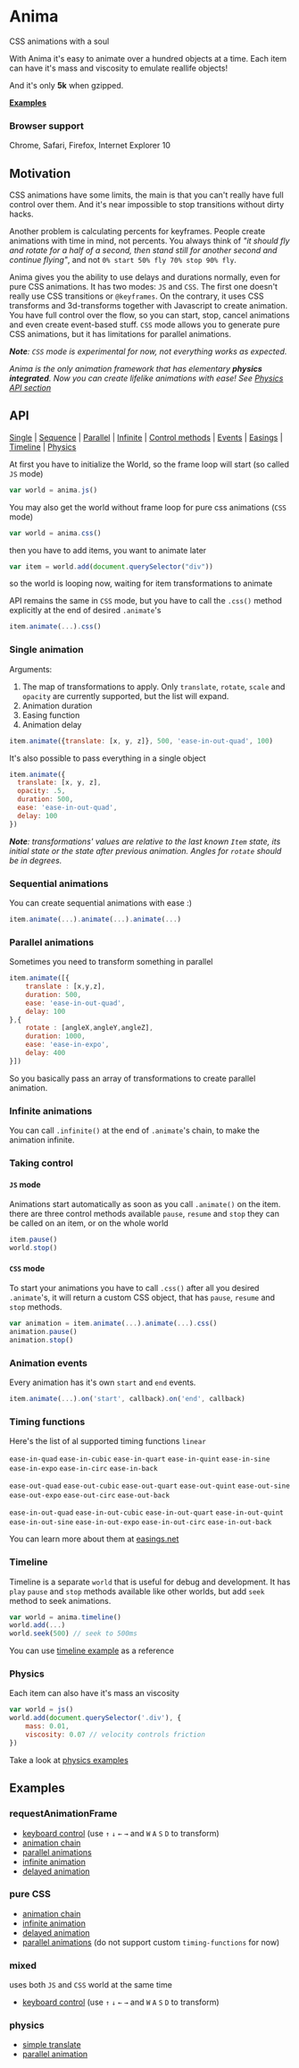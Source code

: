 # Anima
CSS animations with a soul

With Anima it's easy to animate over a hundred objects at a time. Each item can have it's mass and viscosity to emulate reallife objects!

And it's only **5k** when gzipped.

**[Examples](#examples)**

### Browser support
Chrome, Safari, Firefox, Internet Explorer 10

## Motivation
CSS animations have some limits, the main is that you can't really have full control over them. And it's near impossible to stop transitions without dirty hacks.

Another problem is calculating percents for keyframes. People create animations with time in mind, not percents. You always think of _"it should fly and rotate for a half of a second, then stand still for another second and continue flying"_, and not `0% start 50% fly 70% stop 90% fly`.

Anima gives you the ability to use delays and durations normally, even for pure CSS animations. It has two modes: `JS` and `CSS`. The first one doesn't really use CSS transitions or `@keyframes`. On the contrary, it uses CSS transforms and 3d-transforms together with Javascript to create animation. You have full control over the flow, so you can start, stop, cancel animations and even create event-based stuff. `CSS` mode allows you to generate pure CSS animations, but it has limitations for parallel animations.

_**Note**: `CSS` mode is experimental for now, not everything works as expected._

_Anima is the only animation framework that has elementary **physics integrated**. Now you can create lifelike animations with ease! See [Physics API section](#physics)_

## API

[Single](#single-animation) | [Sequence](#sequential-animations) | [Parallel](#parallel-animations) | [Infinite](#infinite-animations) | [Control methods](#taking-control) | [Events](#animation-events) | [Easings](#timing-functions) | [Timeline](#timeline) | [Physics](#physics)

At first you have to initialize the World, so the frame loop will start (so called `JS` mode)
```js
var world = anima.js()
```
You may also get the world without frame loop for pure css animations (`CSS` mode)
```js
var world = anima.css()
```
then you have to add items, you want to animate later
```js
var item = world.add(document.querySelector("div"))
```
so the world is looping now, waiting for item transformations to animate

API remains the same in `CSS` mode, but you have to call the `.css()` method explicitly at the end of desired `.animate`'s
```js
item.animate(...).css()
```

### Single animation
Arguments:
1. The map of transformations to apply. Only `translate`, `rotate`, `scale` and `opacity` are currently supported, but the list will expand.
2. Animation duration
3. Easing function
4. Animation delay
```js
item.animate({translate: [x, y, z]}, 500, 'ease-in-out-quad', 100)
```
It's also possible to pass everything in a single object
```js
item.animate({
  translate: [x, y, z],
  opacity: .5,
  duration: 500,
  ease: 'ease-in-out-quad',
  delay: 100
})
```
_**Note**: transformations' values are relative to the last known `Item` state, its initial state or the state after previous animation. Angles for `rotate` should be in degrees._

### Sequential animations
You can create sequential animations with ease :)
```js
item.animate(...).animate(...).animate(...)
```

### Parallel animations
Sometimes you need to transform something in parallel
```js
item.animate([{
	translate : [x,y,z],
	duration: 500,
	ease: 'ease-in-out-quad',
	delay: 100
},{
	rotate : [angleX,angleY,angleZ],
	duration: 1000,
	ease: 'ease-in-expo',
	delay: 400
}])
```
So you basically pass an array of transformations to create parallel animation.

### Infinite animations
You can call `.infinite()` at the end of `.animate`'s chain, to make the animation infinite.

### Taking control
#### `JS` mode
Animations start automatically as soon as you call `.animate()` on the item.
there are three control methods available
`pause`, `resume` and `stop`
they can be called on an item, or on the whole world
```js
item.pause()
world.stop()
```

#### `CSS` mode
To start your animations you have to call `.css()` after all you desired `.animate`'s, it will return a custom CSS object, that has `pause`, `resume` and `stop` methods.
```js
var animation = item.animate(...).animate(...).css()
animation.pause()
animation.stop()
```

### Animation events
Every animation has it's own `start` and `end` events.
```js
item.animate(...).on('start', callback).on('end', callback)
```

### Timing functions
Here's the list of al supported timing functions
`linear`

`ease-in-quad` `ease-in-cubic` `ease-in-quart` `ease-in-quint` `ease-in-sine` `ease-in-expo` `ease-in-circ` `ease-in-back`

`ease-out-quad` `ease-out-cubic` `ease-out-quart` `ease-out-quint` `ease-out-sine` `ease-out-expo` `ease-out-circ` `ease-out-back`

`ease-in-out-quad` `ease-in-out-cubic` `ease-in-out-quart` `ease-in-out-quint` `ease-in-out-sine` `ease-in-out-expo` `ease-in-out-circ` `ease-in-out-back`

You can learn more about them at [easings.net](http://easings.net)

### Timeline
Timeline is a separate `world` that is useful for debug and development. It has `play` `pause` and `stop` methods available like other worlds, but add `seek` method to seek animations.
```js
var world = anima.timeline()
world.add(...)
world.seek(500) // seek to 500ms
```
You can use [timeline example](http://lvivski.github.com/anima/example/timeline.html) as a reference

### Physics
Each item can also have it's mass an viscosity
```js
var world = js()
world.add(document.querySelector('.div'), {
	mass: 0.01,
	viscosity: 0.07 // velocity controls friction
})
```
Take a look at [physics examples](#physics-1)

## Examples
### requestAnimationFrame
- [keyboard control](http://lvivski.github.com/anima/example/keyboard.html) (use `↑` `↓` `←` `→` and `W` `A` `S` `D` to transform)
- [animation chain](http://lvivski.github.com/anima/example/bounce.html)
- [parallel animations](http://lvivski.github.com/anima/example/parallel.html)
- [infinite animation](http://lvivski.github.com/anima/example/infinite.html)
- [delayed animation](http://lvivski.github.com/anima/example/delay.html)

### pure CSS
- [animation chain](http://lvivski.github.com/anima/example/bounce_css.html)
- [infinite animation](http://lvivski.github.com/anima/example/infinite_css.html)
- [delayed animation](http://lvivski.github.com/anima/example/delay_css.html)
- [parallel animations](http://lvivski.github.com/anima/example/parallel_css.html) (do not support custom `timing-functions` for now)

### mixed
uses both `JS` and `CSS` world at the same time

- [keyboard control](http://lvivski.github.com/anima/example/keyboard_mixed.html) (use `↑` `↓` `←` `→` and `W` `A` `S` `D` to transform)

### physics
- [simple translate](http://lvivski.github.com/anima/example/physics.html)
- [parallel animation](http://lvivski.github.com/anima/example/parallel_physics.html)